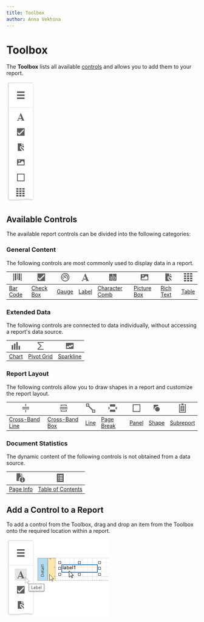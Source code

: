 ```yaml
---
title: Toolbox
author: Anna Vekhina
---
```

# Toolbox

The **Toolbox** lists all available [controls](../use-report-elements.md) and allows you to add them to your report.

![](../../../images/eurd-web-toolbox.png)

## Available Controls

The available report controls can be divided into the following categories:

### General Content
The following controls are most commonly used to display data in a report.



| ![](../../../images/eurd-web-toolbox-bar-code.png) | ![](../../../images/eurd-web-toolbox-checkbox.png) | ![](../../../images/eurd-web-toolbox-gauge.png) | ![](../../../images/eurd-web-toolbox-label.png) | ![](../../../images/eurd-web-toolbox-character-comb.png) | ![](../../../images/eurd-web-toolbox-picture-box.png) | ![](../../../images/eurd-web-toolbox-rich-text.png) | ![](../../../images/eurd-web-toolbox-table.png) |
| ------------------------------------------------------------- | ------------------------------------------------------------------ | -------------------------------------------------------------------- | -------------------------------------------------------------------- |  -------------------------------------------------------------------- | -------------------------------------------------------------------- | -------------------------------------------------------------------- | -------------------------------------------------------------------- |
[Bar Code](../use-report-elements\use-bar-codes.md) | [Check Box](..\use-report-elements\use-basic-report-controls\check-box.md) | [Gauge](..\use-report-elements\use-gauges-and-sparklines\add-gauges-to-a-report.md) | [Label](..\use-report-elements\use-basic-report-controls\label.md) | [Character Comb](..\use-report-elements\use-basic-report-controls\character-comb.md) | [Picture Box](..\use-report-elements\use-basic-report-controls\picture-box.md) | [Rich Text](..\use-report-elements\use-basic-report-controls\rich-text.md) | [Table](..\use-report-elements\use-tables.md) |


### Extended Data
The following controls are connected to data individually, without accessing a report's data source.



| ![](../../../images/eurd-web-toolbox-chart.png) | ![](../../../images/eurd-web-toolbox-pivot-grid.png) | ![](../../../images/eurd-web-toolbox-sparkline.png) |
| ------------------------------------------------------------- | ------------------------------------------------------------------ | -------------------------------------------------------------------- |
| [Chart](..\use-report-elements\use-charts-and-pivot-grids.md) | [Pivot Grid](..\use-report-elements\use-charts-and-pivot-grids.md) | [Sparkline](..\use-report-elements\use-gauges-and-sparklines\add-sparklines-to-a-report.md) |




### Report Layout
The following controls allow you to draw shapes in a report and customize the report layout.

| ![](../../../images/eurd-web-toolbox-cross-band-line.png) | ![](../../../images/eurd-web-toolbox-cross-band-box.png) | ![](../../../images/eurd-web-toolbox-line.png) | ![](../../../images/eurd-web-toolbox-pagebreak.png) | ![](../../../images/eurd-web-toolbox-panel.png) | ![](../../../images/eurd-web-toolbox-shape.png) | ![](../../../images/eurd-web-toolbox-subreport.png) | 
| ------------------------------------------------------------- | ------------------------------------------------------------- | ------------------------------------------------------------- | ------------------------------------------------------------- | ------------------------------------------------------------- | ------------------------------------------------------------- | ------------------------------------------------------------- |
[Cross-Band Line](..\use-report-elements\draw-lines-and-shapes\draw-cross-band-lines-and-boxes.md) | [Cross-Band Box](..\use-report-elements\draw-lines-and-shapes\draw-cross-band-lines-and-boxes.md) | [Line](..\use-report-elements\draw-lines-and-shapes\draw-lines.md) |[Page Break](..\use-report-elements\use-basic-report-controls\page-break.md) | [Panel](..\use-report-elements\use-basic-report-controls\panel.md) | [Shape](..\use-report-elements\draw-lines-and-shapes\draw-shapes.md) | [Subreport](..\use-report-elements\use-basic-report-controls\subreport.md) |

### Document Statistics
The dynamic content of the following controls is not obtained from a data source.

![](../../../images/eurd-web-toolbox-page-info.png) | ![](../../../images/eurd-web-toolbox-toc.png) |
| -------------------------------------------------------------------- | -------------------------------------------------------------------- |
| [Page Info](..\use-report-elements\use-basic-report-controls\page-info.md) | [Table of Contents](..\use-report-elements\use-basic-report-controls\table-of-contents.md) |



## Add a Control to a Report

To add a control from the Toolbox, drag and drop an item from the Toolbox onto the required location within a report.
	
![](../../../images/eurd-web-drop-report-control-from-toolbox.png)


